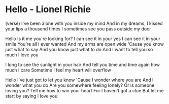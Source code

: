 # Hello - Lionel Richie

(verse)
I've been alone with you inside my mind
And in my dreams, I kissed your lips a thousend times
I sometimes see you pass outside my door

Hello
Is it me you're looking for?
I can see it in your yes
I can see it in your smile
You're all I ever wanted
And my arms are open wide
'Cause you know just what to say
And you know just what to do
And I want to tell you so much
I love you

I long to see the sunlight in your hair
And tell you time and time again how much I care
Sometime I feel my heart will overflow

Hello
I've just got to let you know
'Cause I wonder where you are
And I wonder what you do
Are you somewhere feeling lonely?
Or is someone loving you?
Tell me how to win your heart
For I haven't got a clue
But let me start by saying
I love you

<!-- TODO: final chorus -->
